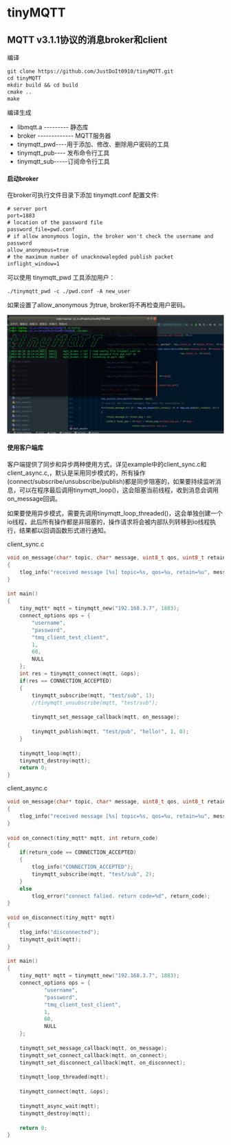 # tinyMQTT

## MQTT v3.1.1协议的消息broker和client

编译
```shell
git clone https://github.com/JustDoIt0910/tinyMQTT.git
cd tinyMQTT
mkdir build && cd build
cmake ..
make
```

编译生成
- libmqtt.a --------- 静态库
- broker ------------- MQTT服务器
- tinymqtt_pwd----用于添加、修改、删除用户密码的工具
- tinymqtt_pub---- 发布命令行工具
- tinymqtt_sub-----订阅命令行工具

#### 启动broker
在broker可执行文件目录下添加 tinymqtt.conf 配置文件:
```nginx configuration
# server port
port=1883
# location of the password file
password_file=pwd.conf
# if allow anonymous login, the broker won't check the username and password
allow_anonymous=true
# the maximum number of unacknowalegded publish packet
inflight_window=1

```

可以使用 tinymqtt_pwd 工具添加用户：

```shell
./tinymqtt_pwd -c ./pwd.conf -A new_user
```

如果设置了allow_anonymous 为true, broker将不再检查用户密码。

![p1](https://github.com/JustDoIt0910/MarkDownPictures/blob/main/tinyMQTT/p1.png)

#### 使用客户端库

客户端提供了同步和异步两种使用方式，详见example中的client_sync.c和client_async.c,，默认是采用同步模式的，所有操作(connect/subscribe/unsubscribe/publish)都是同步阻塞的，如果要持续监听消息，可以在程序最后调用tinymqtt_loop()，这会阻塞当前线程，收到消息会调用on_message回调。

如果要使用异步模式，需要先调用tinymqtt_loop_threaded()，这会单独创建一个io线程，此后所有操作都是非阻塞的，操作请求将会被内部队列转移到io线程执行，结果都以回调函数形式进行通知。

client_sync.c

```c
void on_message(char* topic, char* message, uint8_t qos, uint8_t retain)
{
    tlog_info("received message [%s] topic=%s, qos=%u, retain=%u", message, topic, qos, retain);
}

int main()
{
    tiny_mqtt* mqtt = tinymqtt_new("192.168.3.7", 1883);
    connect_options ops = {
        "username",
        "password",
        "tmq_client_test_client",
        1,
        60,
        NULL
    };
    int res = tinymqtt_connect(mqtt, &ops);
    if(res == CONNECTION_ACCEPTED)
    {
        tinymqtt_subscribe(mqtt, "test/sub", 1);
        //tinymqtt_unsubscribe(mqtt, "test/sub");

        tinymqtt_set_message_callback(mqtt, on_message);

        tinymqtt_publish(mqtt, "test/pub", "hello!", 1, 0);
    }

    tinymqtt_loop(mqtt);
    tinymqtt_destroy(mqtt);
    return 0;
}
```



client_async.c

```c
void on_message(char* topic, char* message, uint8_t qos, uint8_t retain)
{
    tlog_info("received message [%s] topic=%s, qos=%u, retain=%u", message, topic, qos, retain);
}

void on_connect(tiny_mqtt* mqtt, int return_code)
{
    if(return_code == CONNECTION_ACCEPTED)
    {
        tlog_info("CONNECTION_ACCEPTED");
        tinymqtt_subscribe(mqtt, "test/sub", 2);
    }
    else
        tlog_error("connect falied. return code=%d", return_code);
}

void on_disconnect(tiny_mqtt* mqtt)
{
    tlog_info("disconnected");
    tinymqtt_quit(mqtt);
}

int main()
{
    tiny_mqtt* mqtt = tinymqtt_new("192.168.3.7", 1883);
    connect_options ops = {
            "username",
            "password",
            "tmq_client_test_client",
            1,
            60,
            NULL
    };

    tinymqtt_set_message_callback(mqtt, on_message);
    tinymqtt_set_connect_callback(mqtt, on_connect);
    tinymqtt_set_disconnect_callback(mqtt, on_disconnect);

    tinymqtt_loop_threaded(mqtt);

    tinymqtt_connect(mqtt, &ops);

    tinymqtt_async_wait(mqtt);
    tinymqtt_destroy(mqtt);

    return 0;
}
```

